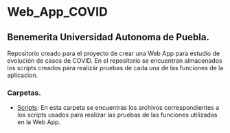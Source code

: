 # Web_App_COVID
## Benemerita Universidad Autonoma de Puebla.
Repositorio creado para el proyecto de crear una Web App para estudio de evolución de casos de COVID.
En el repositorio se encuentran almacenados los scripts creados para realizár pruebas de cada una de las funciones de la aplicacion.
### Carpetas.
- [Scripts](https://github.com/Mario-Encinas/Web_App_COVID/tree/main/scripts): En esta carpeta se encuentras los archivos correspondientes a los scripts usados para realizar las pruebas de las funciones utilizadas en la Web App.
